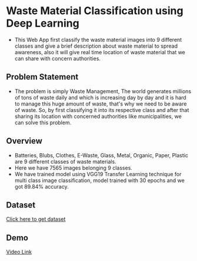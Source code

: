 # Waste Material Classification using Deep Learning

* This Web App first classify the waste material images into 9 different classes and give a brief description about waste material to spread awareness, also it will give real time location of waste material that we can share with concern authorities.

## Problem Statement
* The problem is simply Waste Management, The world generates millions of tons of waste daily and which is increasing day by day and it is hard to manage this huge amount of waste, that's why we need to be aware of waste. So, by first classifying it into its respective class and after that sharing its location with concerned authorities like municipalities, we can solve this problem.

## Overview
* Batteries, Blubs, Clothes, E-Waste, Glass, Metal, Organic, Paper, Plastic are 9 different classes of waste materials.
* Here we have 7565 images belonging 9 classes.
* We have trained model using VGG19 Transfer Learning technique for multi class image classification, model trained with 30 epochs and we got 89.84% accuracy.

## Dataset
[Click here to get dataset](https://drive.google.com/drive/folders/1lapZMDiXVqU9mvFSqSF4-pXJeT8Vzz8-)
## Demo
[Video Link](https://youtu.be/deB3yAe3J68)
